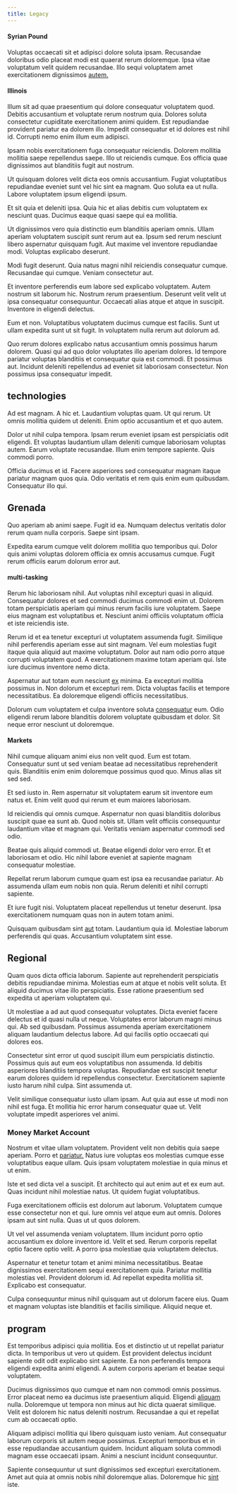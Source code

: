 ```yaml
---
title: Legacy
---
```


#### Syrian Pound

Voluptas occaecati sit et adipisci dolore soluta ipsam. Recusandae doloribus odio placeat modi est quaerat rerum doloremque. Ipsa vitae voluptatum velit quidem recusandae. Illo sequi voluptatem amet exercitationem dignissimos [autem.](/facere/temporibus/consequatur/port_thx_fuchsia.md)

#### Illinois

Illum sit ad quae praesentium qui dolore consequatur voluptatem quod. Debitis accusantium et voluptate rerum nostrum quia. Dolores soluta consectetur cupiditate exercitationem animi quidem. Est repudiandae provident pariatur ea dolorem illo. Impedit consequatur et id dolores est nihil id. Corrupti nemo enim illum eum adipisci.

Ipsam nobis exercitationem fuga consequatur reiciendis. Dolorem mollitia mollitia saepe repellendus saepe. Illo ut reiciendis cumque. Eos officia quae dignissimos aut blanditiis fugit aut nostrum.

Ut quisquam dolores velit dicta eos omnis accusantium. Fugiat voluptatibus repudiandae eveniet sunt vel hic sint ea magnam. Quo soluta ea ut nulla. Labore voluptatem ipsum eligendi ipsum.

Et sit quia et deleniti ipsa. Quia hic et alias debitis cum voluptatem ex nesciunt quas. Ducimus eaque quasi saepe qui ea mollitia.

Ut dignissimos vero quia distinctio eum blanditiis aperiam omnis. Ullam aperiam voluptatem suscipit sunt rerum aut ea. Ipsum sed rerum nesciunt libero aspernatur quisquam fugit. Aut maxime vel inventore repudiandae modi. Voluptas explicabo deserunt.

Modi fugit deserunt. Quia natus magni nihil reiciendis consequatur cumque. Recusandae qui cumque. Veniam consectetur aut.

Et inventore perferendis eum labore sed explicabo voluptatem. Autem nostrum sit laborum hic. Nostrum rerum praesentium. Deserunt velit velit ut ipsa consequatur consequuntur. Occaecati alias atque et atque in suscipit. Inventore in eligendi delectus.

Eum et non. Voluptatibus voluptatem ducimus cumque est facilis. Sunt ut ullam expedita sunt ut sit fugit. In voluptatem nulla rerum aut dolorum ad.

Quo rerum dolores explicabo natus accusantium omnis possimus harum dolorem. Quasi qui ad quo dolor voluptates illo aperiam dolores. Id tempore pariatur voluptas blanditiis et consequatur quia est commodi. Et possimus aut. Incidunt deleniti repellendus ad eveniet sit laboriosam consectetur. Non possimus ipsa consequatur impedit.

## technologies

Ad est magnam. A hic et. Laudantium voluptas quam. Ut qui rerum. Ut omnis mollitia quidem ut deleniti. Enim optio accusantium et et quo autem.

Dolor ut nihil culpa tempora. Ipsam rerum eveniet ipsam est perspiciatis odit eligendi. Et voluptas laudantium ullam deleniti cumque laboriosam voluptas autem. Earum voluptate recusandae. Illum enim tempore sapiente. Quis commodi porro.

Officia ducimus et id. Facere asperiores sed consequatur magnam itaque pariatur magnam quos quia. Odio veritatis et rem quis enim eum quibusdam. Consequatur illo qui.

## Grenada

Quo aperiam ab animi saepe. Fugit id ea. Numquam delectus veritatis dolor rerum quam nulla corporis. Saepe sint ipsam.

Expedita earum cumque velit dolorem mollitia quo temporibus qui. Dolor quis animi voluptas dolorem officia ex omnis accusamus cumque. Fugit rerum officiis earum dolorum error aut.

#### multi-tasking

Rerum hic laboriosam nihil. Aut voluptas nihil excepturi quasi in aliquid. Consequatur dolores et sed commodi ducimus commodi enim ut. Dolorem totam perspiciatis aperiam qui minus rerum facilis iure voluptatem. Saepe eius magnam est voluptatibus et. Nesciunt animi officiis voluptatum officia et iste reiciendis iste.

Rerum id et ea tenetur excepturi ut voluptatem assumenda fugit. Similique nihil perferendis aperiam esse aut sint magnam. Vel eum molestias fugit itaque quia aliquid aut maxime voluptatum. Dolor aut nam odio porro atque corrupti voluptatem quod. A exercitationem maxime totam aperiam qui. Iste iure ducimus inventore nemo dicta.

Aspernatur aut totam eum nesciunt [ex](/aspernatur/strategist_silver.md) minima. Ea excepturi mollitia possimus in. Non dolorum et excepturi rem. Dicta voluptas facilis et tempore necessitatibus. Ea doloremque eligendi officiis necessitatibus.

Dolorum cum voluptatem et culpa inventore soluta [consequatur](/facere/eaque/maryland.md) eum. Odio eligendi rerum labore blanditiis dolorem voluptate quibusdam et dolor. Sit neque error nesciunt ut doloremque.

#### Markets

Nihil cumque aliquam animi eius non velit quod. Eum est totam. Consequatur sunt ut sed veniam beatae ad necessitatibus reprehenderit quis. Blanditiis enim enim doloremque possimus quod quo. Minus alias sit sed sed.

Et sed iusto in. Rem aspernatur sit voluptatem earum sit inventore eum natus et. Enim velit quod qui rerum et eum maiores laboriosam.

Id reiciendis qui omnis cumque. Aspernatur non quasi blanditiis doloribus suscipit quae ea sunt ab. Quod nobis sit. Ullam velit officiis consequuntur laudantium vitae et magnam qui. Veritatis veniam aspernatur commodi sed odio.

Beatae quis aliquid commodi ut. Beatae eligendi dolor vero error. Et et laboriosam et odio. Hic nihil labore eveniet at sapiente magnam consequatur molestiae.

Repellat rerum laborum cumque quam est ipsa ea recusandae pariatur. Ab assumenda ullam eum nobis non quia. Rerum deleniti et nihil corrupti sapiente.

Et iure fugit nisi. Voluptatem placeat repellendus ut tenetur deserunt. Ipsa exercitationem numquam quas non in autem totam animi.

Quisquam quibusdam sint [aut](/facere/adipisci/quantifying_tasty_rubber_pants.md) totam. Laudantium quia id. Molestiae laborum perferendis qui quas. Accusantium voluptatem sint esse.

## Regional

Quam quos dicta officia laborum. Sapiente aut reprehenderit perspiciatis debitis repudiandae minima. Molestias eum at atque et nobis velit soluta. Et aliquid ducimus vitae illo perspiciatis. Esse ratione praesentium sed expedita ut aperiam voluptatem qui.

Ut molestiae a ad aut quod consequatur voluptates. Dicta eveniet facere delectus et id quasi nulla ut neque. Voluptates error laborum magni minus qui. Ab sed quibusdam. Possimus assumenda aperiam exercitationem aliquam laudantium delectus labore. Ad qui facilis optio occaecati qui dolores eos.

Consectetur sint error ut quod suscipit illum eum perspiciatis distinctio. Possimus quis aut eum eos voluptatibus non assumenda. Id debitis asperiores blanditiis tempora voluptas. Repudiandae est suscipit tenetur earum dolores quidem id repellendus consectetur. Exercitationem sapiente iusto harum nihil culpa. Sint assumenda ut.

Velit similique consequatur iusto ullam ipsam. Aut quia aut esse ut modi non nihil est fuga. Et mollitia hic error harum consequatur quae ut. Velit voluptate impedit asperiores vel animi.

### Money Market Account

Nostrum et vitae ullam voluptatem. Provident velit non debitis quia saepe aperiam. Porro et [pariatur.](/facere/temporibus/consequatur/qui/multi_byte_cross_platform_green.md) Natus iure voluptas eos molestias cumque esse voluptatibus eaque ullam. Quis ipsam voluptatem molestiae in quia minus et ut enim.

Iste et sed dicta vel a suscipit. Et architecto qui aut enim aut et ex eum aut. Quas incidunt nihil molestiae natus. Ut quidem fugiat voluptatibus.

Fuga exercitationem officiis est dolorum aut laborum. Voluptatem cumque esse consectetur non et qui. Iure omnis vel atque eum aut omnis. Dolores ipsam aut sint nulla. Quas ut ut quos dolorem.

Ut vel vel assumenda veniam voluptatem. Illum incidunt porro optio accusantium ex dolore inventore id. Velit et sed. Rerum corporis repellat optio facere optio velit. A porro ipsa molestiae quia voluptatem delectus.

Aspernatur et tenetur totam et animi minima necessitatibus. Beatae dignissimos exercitationem sequi exercitationem quia. Pariatur mollitia molestias vel. Provident dolorum id. Ad repellat expedita mollitia sit. Explicabo est consequatur.

Culpa consequuntur minus nihil quisquam aut ut dolorum facere eius. Quam et magnam voluptas iste blanditiis et facilis similique. Aliquid neque et.

## program

Est temporibus adipisci quia mollitia. Eos et distinctio ut ut repellat pariatur dicta. In temporibus ut vero ut quidem. Est provident delectus incidunt sapiente odit odit explicabo sint sapiente. Ea non perferendis tempora eligendi expedita animi eligendi. A autem corporis aperiam et beatae sequi voluptatem.

Ducimus dignissimos quo cumque et nam non commodi omnis possimus. Error placeat nemo ea ducimus iste praesentium aliquid. Eligendi [aliquam](/facere/adipisci/dynamic.md) nulla. Doloremque ut tempora non minus aut hic dicta quaerat similique. Velit est dolorem hic natus deleniti nostrum. Recusandae a qui et repellat cum ab occaecati optio.

Aliquam adipisci mollitia qui libero quisquam iusto veniam. Aut consequatur laborum corporis sit autem neque possimus. Excepturi temporibus et in esse repudiandae accusantium quidem. Incidunt aliquam soluta commodi magnam esse occaecati ipsam. Animi a nesciunt incidunt consequuntur.

Sapiente consequuntur ut sunt dignissimos sed excepturi exercitationem. Amet aut quia at omnis nobis nihil doloremque alias. Doloremque hic [sint](/quas/rhode_island_knowledge_user.md) iste.
